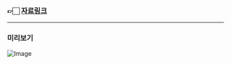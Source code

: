 ### 👉🏻 <a href="https://foam-waiter-a0e.notion.site/1a115a3a1f2b8088b703d46573e2f116?pvs=4">자료링크</a>

---

### 미리보기

![Image](https://github.com/user-attachments/assets/007fe805-8260-4afb-a165-3b69529d567f)